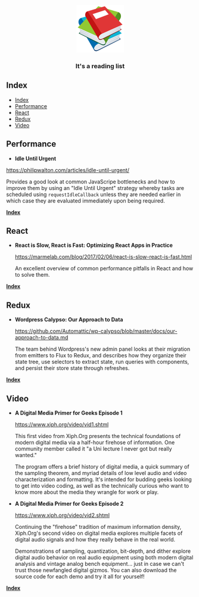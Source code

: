 <p align="center">
  <img src="/assets/logo.png?raw=true" width="128">
  <h3 align="center">It's a reading list</h3>
</p>

## Index

- [Index](#index)
- [Performance](#performance)
- [React](#react)
- [Redux](#redux)
- [Video](#video)

## Performance

- **Idle Until Urgent**

 https://philipwalton.com/articles/idle-until-urgent/

 Provides a good look at common JavaScripe bottlenecks and how to improve them by using an "Idle Until Urgent" strategy whereby tasks are scheduled using `requestIdleCallback` unless they are needed earlier in which case they are evaluated immediately upon being required.

**[Index](#index)**


## React

- **React is Slow, React is Fast: Optimizing React Apps in Practice**

  https://marmelab.com/blog/2017/02/06/react-is-slow-react-is-fast.html

  An excellent overview of common performance pitfalls in React and how to solve them.

**[Index](#index)**


## Redux

- **Wordpress Calypso: Our Approach to Data**

  https://github.com/Automattic/wp-calypso/blob/master/docs/our-approach-to-data.md

  The team behind Wordpress's new admin panel looks at their migration from emitters to Flux to Redux, and describes how they organize their state tree, use selectors to extract state, run queries with components, and persist their store state through refreshes.

**[Index](#index)**


## Video
- **A Digital Media Primer for Geeks Episode 1**

  https://www.xiph.org/video/vid1.shtml

  This first video from Xiph.Org presents the technical foundations of modern digital media via a half-hour firehose of information. One community member called it "a Uni lecture I never got but really wanted."

  The program offers a brief history of digital media, a quick summary of the sampling theorem, and myriad details of low level audio and video characterization and formatting. It's intended for budding geeks looking to get into video coding, as well as the technically curious who want to know more about the media they wrangle for work or play.

- **A Digital Media Primer for Geeks Episode 2**

  https://www.xiph.org/video/vid2.shtml

  Continuing the "firehose" tradition of maximum information density, Xiph.Org's second video on digital media explores multiple facets of digital audio signals and how they really behave in the real world.

  Demonstrations of sampling, quantization, bit-depth, and dither explore digital audio behavior on real audio equipment using both modern digital analysis and vintage analog bench equipment... just in case we can't trust those newfangled digital gizmos. You can also download the source code for each demo and try it all for yourself!

**[Index](#index)**

